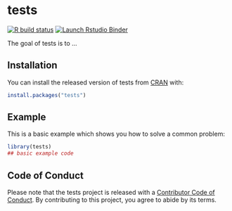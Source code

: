 
# tests

<!-- badges: start -->
[![R build status](https://github.com/benmarwick/tests/workflows/R-CMD-check/badge.svg)](https://github.com/benmarwick/tests/actions)
[![Launch Rstudio Binder](http://mybinder.org/badge_logo.svg)](https://mybinder.org/v2/gh/benmarwick/tests/master?urlpath=rstudio)
<!-- badges: end -->

The goal of tests is to ...

## Installation

You can install the released version of tests from [CRAN](https://CRAN.R-project.org) with:

``` r
install.packages("tests")
```

## Example

This is a basic example which shows you how to solve a common problem:

``` r
library(tests)
## basic example code
```

## Code of Conduct

Please note that the tests project is released with a [Contributor Code of Conduct](https://contributor-covenant.org/version/2/0/CODE_OF_CONDUCT.html). By contributing to this project, you agree to abide by its terms.

